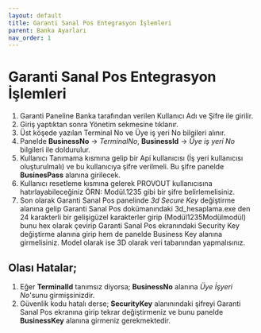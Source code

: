 ```yaml
---
layout: default
title: Garanti Sanal Pos Entegrasyon İşlemleri
parent: Banka Ayarları
nav_order: 1
---
```


# Garanti Sanal Pos Entegrasyon İşlemleri

1. Garanti Paneline Banka tarafından verilen Kullanıcı Adı ve Şifre ile girilir.
2. Giriş yaptıktan sonra Yönetim sekmesine tıklanır.
3. Üst köşede yazılan Terminal No ve Üye iş yeri No bilgileri alınır.
4. Panelde **BusinessNo** -> _TerminalNo_, **BusinessId** -> _Üye iş yeri No_ bilgileri ile doldurulur.
5. Kullanıcı Tanımama kısmına gelip bir Api kullanıcısı (İş yeri kullanıcısı oluşturulmalı) ve bu kullanıcıya şifre verilmeli. Bu şifre panelde **BusinesPass** alanına girilecek.
6. Kullanıcı resetleme kısmına gelerek PROVOUT kullanıcısına hatırlayabileceğiniz ÖRN: Modül.1235 gibi bir şifre belirlemelisiniz.
7. Son olarak Garanti Sanal Pos panelinde _3d Secure Key_ değiştirme alanına gelip Garanti Sanal Pos dokümanındaki 3d\_hesaplama.exe den 24 karakterli bir gelişigüzel karakterler girip (Modül1235Modülmodül) bunu hex olarak çevirip Garanti Sanal Pos ekranındaki Security Key değiştirme alanına girip hem de panelde Business Key alanına girmelisiniz. Model olarak ise 3D olarak veri tabanından yapmalısınız.

## Olası Hatalar;

1. Eğer **TerminalId** tanımsız diyorsa; **BusinessNo** alanına _Üye İşyeri No_&#39;sunu girmişsinizdir.
2. Güvenlik kodu hatalı derse; **SecurityKey** alanınındaki şifreyi Garanti Sanal Pos ekranına girip tekrar değiştirmeniz ve bunu panelde **BusinessKey** alanına girmeniz gerekmektedir.